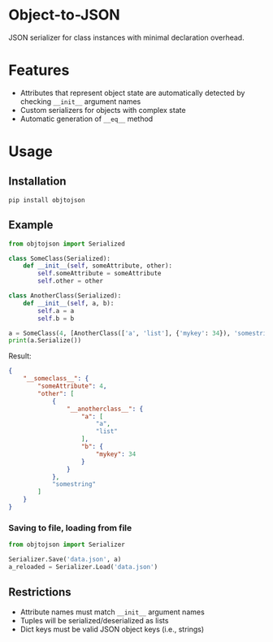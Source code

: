# Object-to-JSON

JSON serializer for class instances with minimal declaration overhead.

# Features
* Attributes that represent object state are automatically detected
  by checking `__init__` argument names
* Custom serializers for objects with complex state
* Automatic generation of `__eq__` method

# Usage

## Installation

`pip install objtojson`

## Example

```python
from objtojson import Serialized

class SomeClass(Serialized):
    def __init__(self, someAttribute, other):
        self.someAttribute = someAttribute
        self.other = other

class AnotherClass(Serialized):
    def __init__(self, a, b):
        self.a = a
        self.b = b

a = SomeClass(4, [AnotherClass(['a', 'list'], {'mykey': 34}), 'somestring'])      
print(a.Serialize())
```
Result:
```json
{
    "__someclass__": {
        "someAttribute": 4,
        "other": [
            {
                "__anotherclass__": {
                    "a": [
                        "a",
                        "list"
                    ],
                    "b": {
                        "mykey": 34
                    }
                }
            },
            "somestring"
        ]
    }
}
```

### Saving to file, loading from file

```python
from objtojson import Serializer

Serializer.Save('data.json', a)
a_reloaded = Serializer.Load('data.json')
```

## Restrictions

* Attribute names must match `__init__` argument names
* Tuples will be serialized/deserialized as lists
* Dict keys must be valid JSON object keys (i.e., strings)